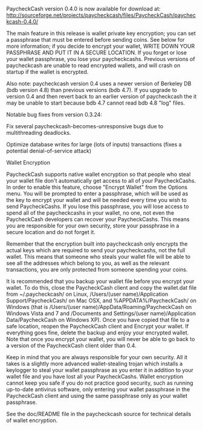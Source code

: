 PaycheckCash version 0.4.0 is now available for download at:
http://sourceforge.net/projects/paycheckcash/files/PaycheckCash/paycheckcash-0.4.0/

The main feature in this release is wallet private key encryption;
you can set a passphrase that must be entered before sending coins.
See below for more information; if you decide to encrypt your wallet,
WRITE DOWN YOUR PASSPHRASE AND PUT IT IN A SECURE LOCATION. If you
forget or lose your wallet passphrase, you lose your paycheckcashs.
Previous versions of paycheckcash are unable to read encrypted wallets,
and will crash on startup if the wallet is encrypted.

Also note: paycheckcash version 0.4 uses a newer version of Berkeley DB
(bdb version 4.8) than previous versions (bdb 4.7). If you upgrade
to version 0.4 and then revert back to an earlier version of paycheckcash
the it may be unable to start because bdb 4.7 cannot read bdb 4.8
"log" files.


Notable bug fixes from version 0.3.24:

Fix several paycheckcash-becomes-unresponsive bugs due to multithreading
deadlocks.

Optimize database writes for large (lots of inputs) transactions
(fixes a potential denial-of-service attack)


Wallet Encryption

PaycheckCash supports native wallet encryption so that people who steal your
wallet file don't automatically get access to all of your PaycheckCashs.
In order to enable this feature, choose "Encrypt Wallet" from the
Options menu.  You will be prompted to enter a passphrase, which
will be used as the key to encrypt your wallet and will be needed
every time you wish to send PaycheckCashs.  If you lose this passphrase,
you will lose access to spend all of the paycheckcashs in your wallet,
no one, not even the PaycheckCash developers can recover your PaycheckCashs.
This means you are responsible for your own security, store your
passphrase in a secure location and do not forget it.

Remember that the encryption built into paycheckcash only encrypts the
actual keys which are required to send your paycheckcashs, not the full
wallet.  This means that someone who steals your wallet file will
be able to see all the addresses which belong to you, as well as the
relevant transactions, you are only protected from someone spending
your coins.

It is recommended that you backup your wallet file before you
encrypt your wallet.  To do this, close the PaycheckCash client and
copy the wallet.dat file from ~/.paycheckcash/ on Linux, /Users/(user
name)/Application Support/PaycheckCash/ on Mac OSX, and %APPDATA%/PaycheckCash/
on Windows (that is /Users/(user name)/AppData/Roaming/PaycheckCash on
Windows Vista and 7 and /Documents and Settings/(user name)/Application
Data/PaycheckCash on Windows XP).  Once you have copied that file to a
safe location, reopen the PaycheckCash client and Encrypt your wallet.
If everything goes fine, delete the backup and enjoy your encrypted
wallet.  Note that once you encrypt your wallet, you will never be
able to go back to a version of the PaycheckCash client older than 0.4.

Keep in mind that you are always responsible for your own security.
All it takes is a slightly more advanced wallet-stealing trojan which
installs a keylogger to steal your wallet passphrase as you enter it
in addition to your wallet file and you have lost all your PaycheckCashs.
Wallet encryption cannot keep you safe if you do not practice
good security, such as running up-to-date antivirus software, only
entering your wallet passphrase in the PaycheckCash client and using the
same passphrase only as your wallet passphrase.

See the doc/README file in the paycheckcash source for technical details
of wallet encryption.
